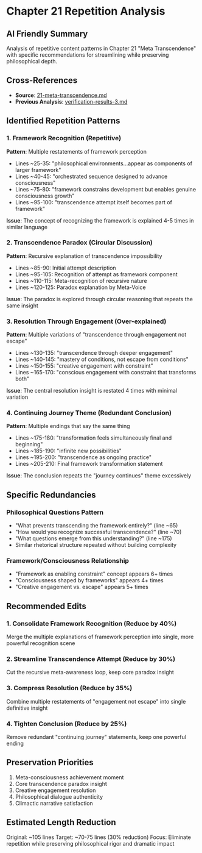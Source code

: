 # Chapter 21 Repetition Analysis

## AI Friendly Summary
Analysis of repetitive content patterns in Chapter 21 "Meta Transcendence" with specific recommendations for streamlining while preserving philosophical depth.

## Cross-References
- **Source**: [21-meta-transcendence.md](../chapters/act-4-contemporary-convergence/21-meta-transcendence.md)
- **Previous Analysis**: [verification-results-3.md](../chapters/verification-results-3.md)

## Identified Repetition Patterns

### 1. Framework Recognition (Repetitive)
**Pattern**: Multiple restatements of framework perception
- Lines ~25-35: "philosophical environments...appear as components of larger framework"
- Lines ~40-45: "orchestrated sequence designed to advance consciousness"
- Lines ~75-80: "framework constrains development but enables genuine consciousness growth"
- Lines ~95-100: "transcendence attempt itself becomes part of framework"

**Issue**: The concept of recognizing the framework is explained 4-5 times in similar language

### 2. Transcendence Paradox (Circular Discussion)
**Pattern**: Recursive explanation of transcendence impossibility
- Lines ~85-90: Initial attempt description
- Lines ~95-105: Recognition of attempt as framework component
- Lines ~110-115: Meta-recognition of recursive nature
- Lines ~120-125: Paradox explanation by Meta-Voice

**Issue**: The paradox is explored through circular reasoning that repeats the same insight

### 3. Resolution Through Engagement (Over-explained)
**Pattern**: Multiple variations of "transcendence through engagement not escape"
- Lines ~130-135: "transcendence through deeper engagement"
- Lines ~140-145: "mastery of conditions, not escape from conditions"
- Lines ~150-155: "creative engagement with constraint"
- Lines ~165-170: "conscious engagement with constraint that transforms both"

**Issue**: The central resolution insight is restated 4 times with minimal variation

### 4. Continuing Journey Theme (Redundant Conclusion)
**Pattern**: Multiple endings that say the same thing
- Lines ~175-180: "transformation feels simultaneously final and beginning"
- Lines ~185-190: "infinite new possibilities"
- Lines ~195-200: "transcendence as ongoing practice"
- Lines ~205-210: Final framework transformation statement

**Issue**: The conclusion repeats the "journey continues" theme excessively

## Specific Redundancies

### Philosophical Questions Pattern
- "What prevents transcending the framework entirely?" (line ~65)
- "How would you recognize successful transcendence?" (line ~70)
- "What questions emerge from this understanding?" (line ~175)
- Similar rhetorical structure repeated without building complexity

### Framework/Consciousness Relationship
- "Framework as enabling constraint" concept appears 6+ times
- "Consciousness shaped by frameworks" appears 4+ times
- "Creative engagement vs. escape" appears 5+ times

## Recommended Edits

### 1. Consolidate Framework Recognition (Reduce by 40%)
Merge the multiple explanations of framework perception into single, more powerful recognition scene

### 2. Streamline Transcendence Attempt (Reduce by 30%)
Cut the recursive meta-awareness loop, keep core paradox insight

### 3. Compress Resolution (Reduce by 35%)
Combine multiple restatements of "engagement not escape" into single definitive insight

### 4. Tighten Conclusion (Reduce by 25%)
Remove redundant "continuing journey" statements, keep one powerful ending

## Preservation Priorities
1. Meta-consciousness achievement moment
2. Core transcendence paradox insight
3. Creative engagement resolution
4. Philosophical dialogue authenticity
5. Climactic narrative satisfaction

## Estimated Length Reduction
Original: ~105 lines
Target: ~70-75 lines (30% reduction)
Focus: Eliminate repetition while preserving philosophical rigor and dramatic impact
